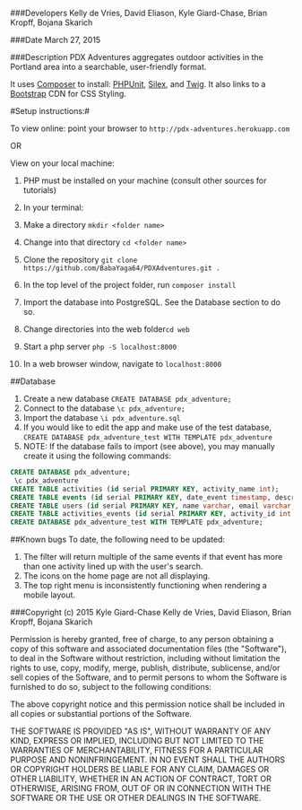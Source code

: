 ###Developers
Kelly de Vries, David Eliason, Kyle Giard-Chase, Brian Kropff, Bojana Skarich

###Date
March 27, 2015

###Description
PDX Adventures aggregates outdoor activities in the Portland area into a searchable, user-friendly format.  

It uses <a href='https://getcomposer.org/'>Composer</a> to install:
<a href="https://phpunit.de/" target="_blank">PHPUnit</a>, <a href="http://silex.sensiolabs.org/" target="_blank">Silex</a>, and <a href="http://twig.sensiolabs.org/" target="_blank">Twig</a>.  It also links to a <a href="http://www.bootstrapcdn.com/" target="_blank">Bootstrap</a> CDN for CSS Styling.


#Setup instructions:#

To view online: point your browser to  `http://pdx-adventures.herokuapp.com`

OR

View on your local machine:

1.  PHP must be installed on your machine (consult other sources for tutorials)

2.  In your terminal:
  1.  Make a directory `mkdir <folder name>`<br>
  2.  Change into that directory `cd <folder name>` <br>
  3.  Clone the repository `git clone https://github.com/BabaYaga64/PDXAdventures.git .`<br>
  4. In the top level of the project folder, run `composer install`<br>
  5. Import the database into PostgreSQL. See the Database section to do so.<br>
  6. Change directories into the web folder`cd web`<br>
  7. Start a php server `php -S localhost:8000`
  8. In a web browser window, navigate to `localhost:8000`

##Database
1. Create a new database `CREATE DATABASE pdx_adventure;`<br>
2. Connect to the database `\c pdx_adventure;`<br>
3. Import the database `\i pdx_adventure.sql`<br>
4. If you would like to edit the app and make use of the test database, `CREATE DATABASE pdx_adventure_test WITH TEMPLATE pdx_adventure`<br>
5. NOTE: If the database fails to import (see above), you may manually create it using the following commands:<br>
```sql
CREATE DATABASE pdx_adventure;
 \c pdx_adventure
CREATE TABLE activities (id serial PRIMARY KEY, activity_name int);
CREATE TABLE events (id serial PRIMARY KEY, date_event timestamp, description varchar, event_name varchar, location varchar, user_id int);
CREATE TABLE users (id serial PRIMARY KEY, name varchar, email varchar, phone varchar);
CREATE TABLE activities_events (id serial PRIMARY KEY, activity_id int, event_id int);
CREATE DATABASE pdx_adventure_test WITH TEMPLATE pdx_adventure;
```
##Known bugs
To date, the following need to be updated:<br>
1. The filter will return multiple of the same events if that event has more than one activity lined up with the user's search.
2. The icons on the home page are not all displaying.
3. The top right menu is inconsistently functioning when rendering a mobile layout.

###Copyright (c) 2015 Kyle Giard-Chase Kelly de Vries, David Eliason, Brian Kropff, Bojana Skarich

Permission is hereby granted, free of charge, to any person obtaining a copy
of this software and associated documentation files (the "Software"), to deal
in the Software without restriction, including without limitation the rights
to use, copy, modify, merge, publish, distribute, sublicense, and/or sell
copies of the Software, and to permit persons to whom the Software is
furnished to do so, subject to the following conditions:

The above copyright notice and this permission notice shall be included in
all copies or substantial portions of the Software.

THE SOFTWARE IS PROVIDED "AS IS", WITHOUT WARRANTY OF ANY KIND, EXPRESS OR
IMPLIED, INCLUDING BUT NOT LIMITED TO THE WARRANTIES OF MERCHANTABILITY,
FITNESS FOR A PARTICULAR PURPOSE AND NONINFRINGEMENT. IN NO EVENT SHALL THE
AUTHORS OR COPYRIGHT HOLDERS BE LIABLE FOR ANY CLAIM, DAMAGES OR OTHER
LIABILITY, WHETHER IN AN ACTION OF CONTRACT, TORT OR OTHERWISE, ARISING FROM,
OUT OF OR IN CONNECTION WITH THE SOFTWARE OR THE USE OR OTHER DEALINGS IN
THE SOFTWARE.
